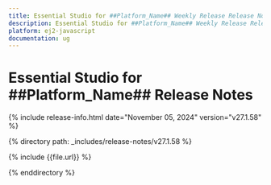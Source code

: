 ```yaml
---
title: Essential Studio for ##Platform_Name## Weekly Release Release Notes  
description: Essential Studio for ##Platform_Name## Weekly Release Release Notes  
platform: ej2-javascript
documentation: ug
---
```


# Essential Studio for ##Platform_Name##  Release Notes  

{% include release-info.html date="November 05, 2024"  version="v27.1.58" %}

{% directory path: _includes/release-notes/v27.1.58 %}

{% include {{file.url}} %}

{% enddirectory %}